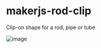 # makerjs-rod-clip
Clip-on shape for a rod, pipe or tube

![image](https://user-images.githubusercontent.com/11507384/109122845-0ace6000-76fe-11eb-9a6d-085b106b151b.png)
